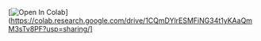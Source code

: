 [![Open In Colab](https://colab.research.google.com/assets/colab-badge.svg)](https://colab.research.google.com/drive/1CQmDYlrESMFiNG34t1yKAaQmM3sTv8PF?usp=sharing/]